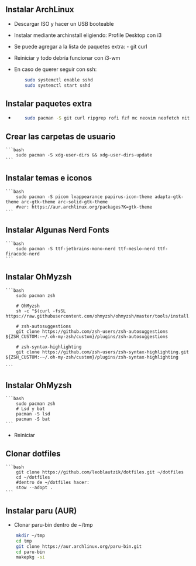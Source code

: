 ## Instalar ArchLinux

+ Descargar ISO y hacer un USB booteable
+ Instalar mediante archinstall eligiendo: Profile Desktop con i3
+ Se puede agregar a la lista de paquetes extra:
        - git curl 

+ Reiniciar y todo debría funcionar con i3-wm
+ En caso de querer seguir con ssh: 

    ```bash
        sudo systemctl enable sshd 
        sudo systemctl start sshd
    ```   

## Instalar paquetes extra
+
    ```bash
        sudo pacman -S git curl ripgrep rofi fzf mc neovim neofetch nitrogen firefox alacritty stow xclip pcmanfm zip unzip p7zip
    ``` 

## Crear las carpetas de usuario
    ```bash
        sudo pacman -S xdg-user-dirs && xdg-user-dirs-update
    ``` 

## Instalar temas e iconos

    ```bash
        sudo pacman -S picom lxappearance papirus-icon-theme adapta-gtk-theme arc-gtk-theme arc-solid-gtk-theme 
        #ver: https://aur.archlinux.org/packages?K=gtk-theme
    ``` 

## Instalar Algunas Nerd Fonts

    ```bash
        sudo pacman -S ttf-jetbrains-mono-nerd ttf-meslo-nerd ttf-firacode-nerd
    ``` 

## Instalar OhMyzsh

    ```bash
        sudo pacman zsh

        # OhMyzsh
        sh -c "$(curl -fsSL https://raw.githubusercontent.com/ohmyzsh/ohmyzsh/master/tools/install.sh)"

        # zsh-autosuggestions
        git clone https://github.com/zsh-users/zsh-autosuggestions ${ZSH_CUSTOM:-~/.oh-my-zsh/custom}/plugins/zsh-autosuggestions

        # zsh-syntax-highlighting
        git clone https://github.com/zsh-users/zsh-syntax-highlighting.git ${ZSH_CUSTOM:-~/.oh-my-zsh/custom}/plugins/zsh-syntax-highlighting

    ``` 

## Instalar OhMyzsh

    ```bash
        sudo pacman zsh
        # Lsd y bat
        pacman -S lsd
        pacman -S bat
    ```

+ Reiniciar
    
## Clonar dotfiles
    
    ```bash
        git clone https://github.com/leoblautzik/dotfiles.git ~/dotfiles
        cd ~/dotfiles
        #dentro de ~/dotfiles hacer: 
        stow --adopt .
    ```

## Instalar paru (AUR)

+ Clonar paru-bin dentro de ~/tmp

```bash
    mkdir ~/tmp
    cd tmp
    git clone https://aur.archlinux.org/paru-bin.git
    cd paru-bin 
    makepkg -si 
```
